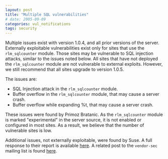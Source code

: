 ```yaml
---
layout: post
title: "Multiple SQL vulnerabilities"
# date: 2005-09-09
categories: vul_notifications
tags: security
---
```


Multiple issues exist with version 1.0.4, and all prior versions of
the server. Externally exploitable vulnerabilities exist only for
sites that use the `rlm_sqlcounter` module. Those sites may be
vulnerable to SQL injection attacks, similar to the issues
noted below. All sites that have not deployed the `rlm_sqlcounter`
module are not vulnerable to external exploits. However, we still
recommend that all sites upgrade to version 1.0.5.

The issues are:

-   SQL Injection attack in the `rlm_sqlcounter` module.
-   Buffer overflow in the `rlm_sqlcounter` module, that may cause a
    server crash.
-   Buffer overflow while expanding %t, that may cause a
    server crash.

These issues were found by Primoz Bratanic. As the `rlm_sqlcounter`
module is marked "experimental" in the server source, it is not
enabled or configured in most sites. As a result, we believe that
the number of vulnerable sites is low.

Additional issues, not externally exploitable, were found by Suse. A
full response to their report is available
[here](security/20050909-response-to-suse.txt). A related post to
the `vendor-sec` mailing list is found
[here](security/20050909-vendor-sec.txt).

